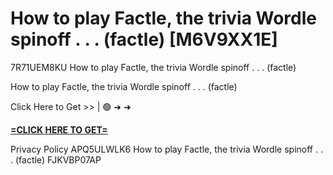 # How to play Factle, the trivia Wordle spinoff . . . (factle) [M6V9XX1E]

7R71UEM8KU How to play Factle, the trivia Wordle spinoff . . . (factle)

How to play Factle, the trivia Wordle spinoff . . . (factle)

Click Here to Get >> | 🟢 ➜ ➜ 

**[=CLICK HERE TO GET=](https://www.google.com/url?q=https%3A%2F%2Fappbitly.com%2FuxHKU)**

Privacy Policy APQ5ULWLK6 How to play Factle, the trivia Wordle spinoff . . . (factle) FJKVBP07AP

